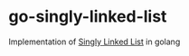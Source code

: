 # go-singly-linked-list

Implementation of [Singly Linked List](https://www.w3schools.com/dsa/dsa_data_linkedlists_types.php) in golang
